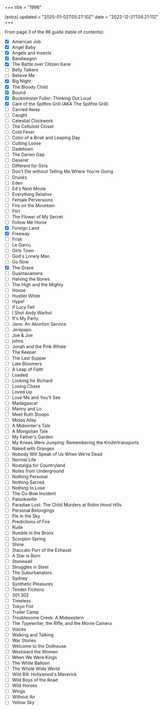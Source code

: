+++
title = "1996"

[extra]
updated = "2025-01-02T05:27:10Z"
date = "2022-12-21T04:21:11Z"
+++

From page 3 of the 96 guide (table of contents):

- [x] American Job
- [x] Angel Baby
- [x] Angels and Insects
- [x] Bandwagon
- [x] The Battle over Citizen Kane
- [ ] Belly Talkers
- [ ] Believe Me
- [x] Big Night
- [x] The Bloody Child
- [x] Bound
- [x] Buckminster Fuller: Thinking Out Loud
- [x] Care of the Spitfire Grill (AKA The Spitfire Grill)
- [ ] Carried Away
- [ ] Caught
- [ ] Celestial Clockwork
- [ ] The Celluloid Closet
- [ ] Cold Fever
- [ ] Color of a Brisk and Leaping Day
- [ ] Cutting Loose
- [ ] Dadetown
- [ ] The Darien Gap
- [ ] Deseret
- [ ] Different for Girls
- [ ] Don't Die without Telling Me Where You're Going
- [ ] Drunks
- [ ] Eden
- [ ] Ed's Next Movie
- [ ] Everything Relative
- [ ] Female Perversions
- [ ] Fire on the Mountain
- [ ] Flirt
- [ ] The Flower of My Secret
- [ ] Follow Me Home
- [x] Foreign Land
- [x] Freeway
- [ ] Frisk
- [ ] Le Garcu
- [ ] Girls Town
- [ ] God's Lonely Man
- [ ] Go Now
- [x] The Grave
- [ ] Guantanamera
- [ ] Halving the Bones
- [ ] The High and the Mighty
- [ ] House
- [ ] Hustler White
- [ ] Hype!
- [ ] If Lucy Fell
- [ ] I Shot Andy Warhol
- [ ] It's My Party
- [ ] Jane: An Abortion Service
- [ ] Jenipapo
- [ ] Joe & Joe
- [ ] johns
- [ ] Jonah and the Pink Whale
- [ ] The Keeper
- [ ] The Last Supper
- [ ] Late Bloomers
- [ ] A Leap of Faith
- [ ] Loaded
- [ ] Looking for Richard
- [ ] Losing Chase
- [ ] Loved Up
- [ ] Love Me and You'll See
- [ ] Madagascar
- [ ] Manny and Lo
- [ ] Meet Ruth Stoops
- [ ] Midaq Alley
- [ ] A Midwinter's Tale
- [ ] A Mongolian Tale
- [ ] My Father's Garden
- [ ] My Knees Were Jumping: Remembering the Kindertransports
- [ ] Naked with Oranges
- [ ] Nobody Will Speak of Us When We're Dead
- [ ] Normal Life
- [ ] Nostalgia for Countryland
- [ ] Notes from Underground
- [ ] Nothing Personal
- [ ] Nothing Sacred
- [ ] Nothing to Lose
- [ ] The Ox-Bow Incident
- [ ] Palookaville
- [ ] Paradise Lost: The Child Murders at Robin Hood Hills
- [ ] Personal Belongings
- [ ] Pie in the Sky
- [ ] Predictions of Fire
- [ ] Rude
- [ ] Rumble in the Bronx
- [ ] Scorpion Spring
- [ ] Shine
- [ ] Staccato Purr of the Exhaust
- [ ] A Star is Born
- [ ] Stonewall
- [ ] Struggles in Steel
- [ ] The Suburbanators
- [ ] Sydney
- [ ] Synthetic Pleasures
- [ ] Tender Fictions
- [ ] 301 302
- [ ] Timeless
- [ ] Tokyo Fist
- [ ] Trailer Camp
- [ ] Troublesome Creek: A Midwestern
- [ ] The Typewriter, the Rifle, and the Movie Camera
- [ ] Voices
- [ ] Walking and Talking
- [ ] War Stories
- [ ] Welcome to the Dollhouse
- [ ] Westward the Women
- [ ] When We Were Kings
- [ ] The White Balloon
- [ ] The Whole Wide World
- [ ] Wild Bill: Hollywood's Maverick
- [ ] Wild Boys of the Road
- [ ] Wild Horses
- [ ] Wings
- [ ] Without Air
- [ ] Yellow Sky